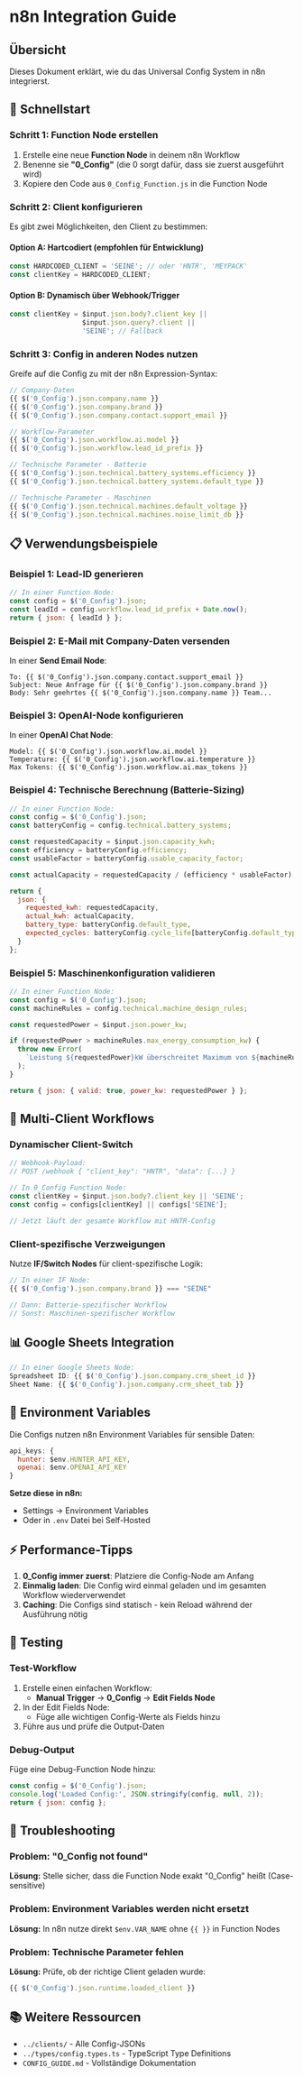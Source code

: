 # n8n Integration Guide

## Übersicht

Dieses Dokument erklärt, wie du das Universal Config System in n8n integrierst.

## 🚀 Schnellstart

### Schritt 1: Function Node erstellen

1. Erstelle eine neue **Function Node** in deinem n8n Workflow
2. Benenne sie **"0_Config"** (die 0 sorgt dafür, dass sie zuerst ausgeführt wird)
3. Kopiere den Code aus `0_Config_Function.js` in die Function Node

### Schritt 2: Client konfigurieren

Es gibt zwei Möglichkeiten, den Client zu bestimmen:

#### Option A: Hartcodiert (empfohlen für Entwicklung)

```javascript
const HARDCODED_CLIENT = 'SEINE'; // oder 'HNTR', 'MEYPACK'
const clientKey = HARDCODED_CLIENT;
```

#### Option B: Dynamisch über Webhook/Trigger

```javascript
const clientKey = $input.json.body?.client_key ||
                  $input.json.query?.client ||
                  'SEINE'; // Fallback
```

### Schritt 3: Config in anderen Nodes nutzen

Greife auf die Config zu mit der n8n Expression-Syntax:

```javascript
// Company-Daten
{{ $('0_Config').json.company.name }}
{{ $('0_Config').json.company.brand }}
{{ $('0_Config').json.company.contact.support_email }}

// Workflow-Parameter
{{ $('0_Config').json.workflow.ai.model }}
{{ $('0_Config').json.workflow.lead_id_prefix }}

// Technische Parameter - Batterie
{{ $('0_Config').json.technical.battery_systems.efficiency }}
{{ $('0_Config').json.technical.battery_systems.default_type }}

// Technische Parameter - Maschinen
{{ $('0_Config').json.technical.machines.default_voltage }}
{{ $('0_Config').json.technical.machines.noise_limit_db }}
```

## 📋 Verwendungsbeispiele

### Beispiel 1: Lead-ID generieren

```javascript
// In einer Function Node:
const config = $('0_Config').json;
const leadId = config.workflow.lead_id_prefix + Date.now();
return { json: { leadId } };
```

### Beispiel 2: E-Mail mit Company-Daten versenden

In einer **Send Email Node**:

```
To: {{ $('0_Config').json.company.contact.support_email }}
Subject: Neue Anfrage für {{ $('0_Config').json.company.brand }}
Body: Sehr geehrtes {{ $('0_Config').json.company.name }} Team...
```

### Beispiel 3: OpenAI-Node konfigurieren

In einer **OpenAI Chat Node**:

```
Model: {{ $('0_Config').json.workflow.ai.model }}
Temperature: {{ $('0_Config').json.workflow.ai.temperature }}
Max Tokens: {{ $('0_Config').json.workflow.ai.max_tokens }}
```

### Beispiel 4: Technische Berechnung (Batterie-Sizing)

```javascript
// In einer Function Node:
const config = $('0_Config').json;
const batteryConfig = config.technical.battery_systems;

const requestedCapacity = $input.json.capacity_kwh;
const efficiency = batteryConfig.efficiency;
const usableFactor = batteryConfig.usable_capacity_factor;

const actualCapacity = requestedCapacity / (efficiency * usableFactor);

return {
  json: {
    requested_kwh: requestedCapacity,
    actual_kwh: actualCapacity,
    battery_type: batteryConfig.default_type,
    expected_cycles: batteryConfig.cycle_life[batteryConfig.default_type]
  }
};
```

### Beispiel 5: Maschinenkonfiguration validieren

```javascript
// In einer Function Node:
const config = $('0_Config').json;
const machineRules = config.technical.machine_design_rules;

const requestedPower = $input.json.power_kw;

if (requestedPower > machineRules.max_energy_consumption_kw) {
  throw new Error(
    `Leistung ${requestedPower}kW überschreitet Maximum von ${machineRules.max_energy_consumption_kw}kW`
  );
}

return { json: { valid: true, power_kw: requestedPower } };
```

## 🔄 Multi-Client Workflows

### Dynamischer Client-Switch

```javascript
// Webhook-Payload:
// POST /webhook { "client_key": "HNTR", "data": {...} }

// In 0_Config Function Node:
const clientKey = $input.json.body?.client_key || 'SEINE';
const config = configs[clientKey] || configs['SEINE'];

// Jetzt läuft der gesamte Workflow mit HNTR-Config
```

### Client-spezifische Verzweigungen

Nutze **IF/Switch Nodes** für client-spezifische Logik:

```javascript
// In einer IF Node:
{{ $('0_Config').json.company.brand }} === "SEINE"

// Dann: Batterie-spezifischer Workflow
// Sonst: Maschinen-spezifischer Workflow
```

## 📊 Google Sheets Integration

```javascript
// In einer Google Sheets Node:
Spreadsheet ID: {{ $('0_Config').json.company.crm_sheet_id }}
Sheet Name: {{ $('0_Config').json.company.crm_sheet_tab }}
```

## 🔐 Environment Variables

Die Configs nutzen n8n Environment Variables für sensible Daten:

```javascript
api_keys: {
  hunter: $env.HUNTER_API_KEY,
  openai: $env.OPENAI_API_KEY
}
```

**Setze diese in n8n:**
- Settings → Environment Variables
- Oder in `.env` Datei bei Self-Hosted

## ⚡ Performance-Tipps

1. **0_Config immer zuerst**: Platziere die Config-Node am Anfang
2. **Einmalig laden**: Die Config wird einmal geladen und im gesamten Workflow wiederverwendet
3. **Caching**: Die Configs sind statisch - kein Reload während der Ausführung nötig

## 🧪 Testing

### Test-Workflow

1. Erstelle einen einfachen Workflow:
   - **Manual Trigger** → **0_Config** → **Edit Fields Node**
2. In der Edit Fields Node:
   - Füge alle wichtigen Config-Werte als Fields hinzu
3. Führe aus und prüfe die Output-Daten

### Debug-Output

Füge eine Debug-Function Node hinzu:

```javascript
const config = $('0_Config').json;
console.log('Loaded Config:', JSON.stringify(config, null, 2));
return { json: config };
```

## 🔧 Troubleshooting

### Problem: "0_Config not found"

**Lösung:** Stelle sicher, dass die Function Node exakt "0_Config" heißt (Case-sensitive)

### Problem: Environment Variables werden nicht ersetzt

**Lösung:** In n8n nutze direkt `$env.VAR_NAME` ohne `{{ }}` in Function Nodes

### Problem: Technische Parameter fehlen

**Lösung:** Prüfe, ob der richtige Client geladen wurde:

```javascript
{{ $('0_Config').json.runtime.loaded_client }}
```

## 📚 Weitere Ressourcen

- `../clients/` - Alle Config-JSONs
- `../types/config.types.ts` - TypeScript Type Definitions
- `CONFIG_GUIDE.md` - Vollständige Dokumentation
